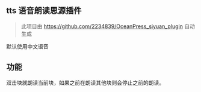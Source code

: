 ## tts 语音朗读思源插件

> 此项目由 https://github.com/2234839/OceanPress_siyuan_plugin 自动生成

默认使用中文语音

## 功能

双击块就朗读当前块，如果之前在朗读其他块则会停止之前的朗读。